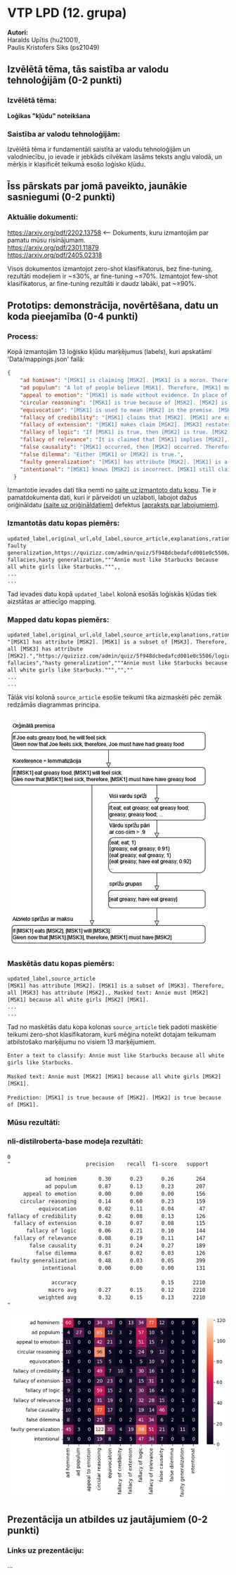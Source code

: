 # VTP LPD (12. grupa)
**Autori:**  
Haralds Upītis (hu21001),  
Paulis Kristofers Siks (ps21049)

## Izvēlētā tēma, tās saistība ar valodu tehnoloģijām (0-2 punkti)
### Izvēlētā tēma:
**Loģikas "kļūdu" noteikšana​**

### Saistība ar valodu tehnoloģijām:
Izvēlētā tēma ir fundamentāli saistīta ar valodu tehnoloģijām un valodniecību, jo ievade ir jebkāds cilvēkam lasāms teksts angļu valodā, un mērķis ir klasificēt teikumā esošo loģisko kļūdu.

## Īss pārskats par jomā paveikto, jaunākie sasniegumi (0-2 punkti)
### Aktuālie dokumenti:
https://arxiv.org/pdf/2202.13758 <-- Dokuments, kuru izmantojām par pamatu mūsu risinājumam.  
https://arxiv.org/pdf/2301.11879  
https://arxiv.org/pdf/2405.02318  

Visos dokumentos izmantojot zero-shot klasifikatorus, bez fine-tuning, rezultāti modeļiem ir ~≤30%, ar fine-tuning ~≤70%.
Izmantojot few-shot klasifikatorus, ar fine-tuning rezultāti ir daudz labāki, pat ~≥90%.

## Prototips: demonstrācija, novērtēšana, datu un koda pieejamība (0-4 punkti)
### Process:
Kopā izmantojām 13 loģisko kļūdu marķējumus (labels), kuri apskatāmi 'Data/mappings.json' failā:
```json
{
    "ad hominem": "[MSK1] is claiming [MSK2]. [MSK1] is a moron. Therefore, [MSK2] is not true.",
    "ad populum": "A lot of people believe [MSK1]. Therefore, [MSK1] must be true.",
    "appeal to emotion": "[MSK1] is made without evidence. In place of evidence, emotion is used to convince the interlocutor that [MSK1] is true.",
    "circular reasoning": "[MSK1] is true because of [MSK2]. [MSK2] is true because of [MSK1].",
    "equivocation": "[MSK1] is used to mean [MSK2] in the premise. [MSK1] is used to mean [MSK3] in the conclusion.",
    "fallacy of credibility": "[MSK1] claims that [MSK2]. [MSK1] are experts in the field concerning [MSK2]. Therefore, [MSK2] should be believed.",
    "fallacy of extension": "[MSK1] makes claim [MSK2]. [MSK3] restates [MSK2] (in a distorted way). [MSK3] attacks the distorted version of [MSK2]. Therefore, [MSK2] is false.",
    "fallacy of logic": "If [MSK1] is true, then [MSK2] is true. [MSK2] is true. Therefore, [MSK1] is true.",
    "fallacy of relevance": "It is claimed that [MSK1] implies [MSK2], whereas [MSK1] is unrelated to [MSK2].",
    "false causality": "[MSK1] occurred, then [MSK2] occurred. Therefore, [MSK1] caused [MSK2].",
    "false dilemma": "Either [MSK1] or [MSK2] is true.",
    "faulty generalization": "[MSK1] has attribute [MSK2]. [MSK1] is a subset of [MSK3]. Therefore, all [MSK3] has attribute [MSK2].",
    "intentional": "[MSK1] knows [MSK2] is incorrect. [MSK1] still claim that [MSK2] is correct using an incorrect argument."
  }
```
Izmantotie ievades dati tika ņemti no [saite uz izmantoto datu kopu](https://github.com/tmakesense/logical-fallacy/blob/main/dataset-fixed/edu_all_fixed.csv). Tie ir pamatdokumenta dati, kuri ir pārveidoti un uzlaboti, labojot dažus oriģināldatu [(saite uz oriģināldatiem)](https://github.com/causalNLP/logical-fallacy/blob/main/data/edu_all.csv) defektus [(apraksts par labojumiem)](https://www.logical-fallacy.com/articles/dataset-review/).
### Izmantotās datu kopas piemērs:
```csv
updated_label,original_url,old_label,source_article,explanations,rationale
faulty generalization,https://quizizz.com/admin/quiz/5f948dcbedafcd001e0c5506/logical-fallacies,hasty generalization,"""Annie must like Starbucks because all white girls like Starbucks.""",,
...
...
```
Tad ievades datu kopā `updated_label` kolonā esošās loģiskās kļūdas tiek aizstātas ar attiecīgo mapping.
### Mapped datu kopas piemērs:
```csv
updated_label,original_url,old_label,source_article,explanations,rationale
"[MSK1] has attribute [MSK2]. [MSK1] is a subset of [MSK3]. Therefore, all [MSK3] has attribute [MSK2].","https://quizizz.com/admin/quiz/5f948dcbedafcd001e0c5506/logical-fallacies","hasty generalization","""Annie must like Starbucks because all white girls like Starbucks.""","",""
...
...
```
Tālāk visi kolonā `source_article` esošie teikumi tika aizmaskēti pēc zemāk redzāmās diagrammas principa.

![Masking pipeline diagramma](Results/Premisas_maskesana.drawio2.png)

### Maskētās datu kopas piemērs:
```csv
updated_label,source_article
[MSK1] has attribute [MSK2]. [MSK1] is a subset of [MSK3]. Therefore, all [MSK3] has attribute [MSK2]., Masked text: Annie must [MSK2] [MSK1] because all white girls [MSK2] [MSK1]. 
...
...
```

Tad no maskētās datu kopa kolonas `source_article` tiek padoti maskētie teikumi zero-shot klasifikatoram, kurš mēģina noteikt dotajam teikumam atbilstošako marķējumu no visiem 13 marķējumiem.
```csv
Enter a text to classify: Annie must like Starbucks because all white girls like Starbucks.

Masked text: Annie must [MSK2] [MSK1] because all white girls [MSK2] [MSK1]. 

Prediction: [MSK1] is true because of [MSK2]. [MSK2] is true because of [MSK1].
```

### Mūsu rezultāti:
### nli-distilroberta-base modeļa rezultāti:
```txt
0
"                        precision    recall  f1-score   support

            ad hominem       0.30      0.23      0.26       264
            ad populum       0.87      0.13      0.23       207
     appeal to emotion       0.00      0.00      0.00       156
    circular reasoning       0.14      0.60      0.23       159
          equivocation       0.02      0.11      0.04        47
fallacy of credibility       0.42      0.08      0.13       126
  fallacy of extension       0.10      0.07      0.08       115
      fallacy of logic       0.06      0.21      0.10       144
  fallacy of relevance       0.08      0.19      0.11       147
       false causality       0.31      0.24      0.27       189
         false dilemma       0.67      0.02      0.03       126
 faulty generalization       0.48      0.03      0.05       399
           intentional       0.00      0.00      0.00       131

              accuracy                           0.15      2210
             macro avg       0.27      0.15      0.12      2210
          weighted avg       0.32      0.15      0.13      2210
"
```
![Heatmap](/Results/nli-distilroberta-base/heatmap.png)


## Prezentācija un atbildes uz jautājumiem (0-2 punkti)
### Links uz prezentāciju:
...
